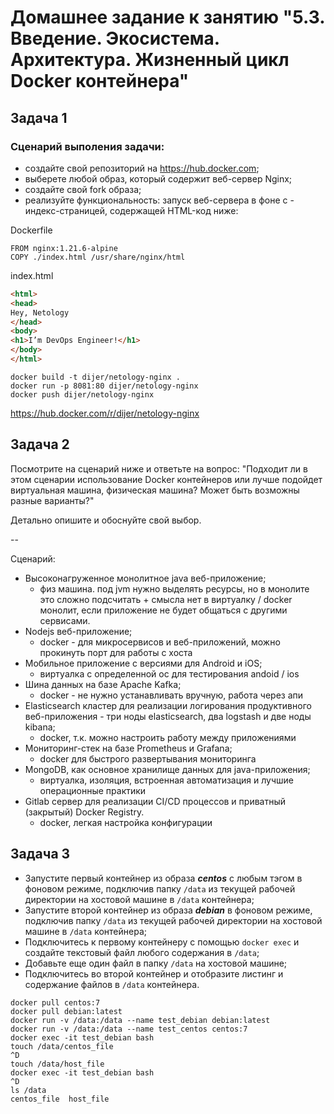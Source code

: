 # Домашнее задание к занятию "5.3. Введение. Экосистема. Архитектура. Жизненный цикл Docker контейнера"

## Задача 1
### Сценарий выполения задачи:

- создайте свой репозиторий на https://hub.docker.com;
- выберете любой образ, который содержит веб-сервер Nginx;
- создайте свой fork образа;
- реализуйте функциональность: запуск веб-сервера в фоне с - индекс-страницей, содержащей HTML-код ниже:

Dockerfile
```docker
FROM nginx:1.21.6-alpine
COPY ./index.html /usr/share/nginx/html
```

index.html
```html
<html>
<head>
Hey, Netology
</head>
<body>
<h1>I’m DevOps Engineer!</h1>
</body>
</html>
```

```docker
docker build -t dijer/netology-nginx .
docker run -p 8081:80 dijer/netology-nginx
docker push dijer/netology-nginx
```

https://hub.docker.com/r/dijer/netology-nginx

## Задача 2

Посмотрите на сценарий ниже и ответьте на вопрос:
"Подходит ли в этом сценарии использование Docker контейнеров или лучше подойдет виртуальная машина, физическая машина? Может быть возможны разные варианты?"

Детально опишите и обоснуйте свой выбор.

--

Сценарий:

- Высоконагруженное монолитное java веб-приложение;
  - физ машина. под jvm нужно выделять ресурсы, но в монолите это сложно подсчитать + смысла нет в виртуалку / docker монолит, если приложение не будет общаться с другими сервисами.
- Nodejs веб-приложение;
  - docker - для микросервисов и веб-приложений, можно прокинуть порт для работы с хоста
- Мобильное приложение c версиями для Android и iOS;
  - виртуалка с определенной ос для тестирования andoid / ios
- Шина данных на базе Apache Kafka;
  - docker - не нужно устанавливать вручную, работа через апи
- Elasticsearch кластер для реализации логирования продуктивного веб-приложения - три ноды elasticsearch, два logstash и две ноды kibana;
  - docker, т.к. можно настроить работу между приложениями
- Мониторинг-стек на базе Prometheus и Grafana;
  - docker для быстрого развертывания мониторинга
- MongoDB, как основное хранилище данных для java-приложения;
  - виртуалка, изоляция, встроенная автоматизация и лучшие операционные практики
- Gitlab сервер для реализации CI/CD процессов и приватный (закрытый) Docker Registry.
  - docker, легкая настройка конфигурации

## Задача 3

- Запустите первый контейнер из образа ***centos*** c любым тэгом в фоновом режиме, подключив папку ```/data``` из текущей рабочей директории на хостовой машине в ```/data``` контейнера;
- Запустите второй контейнер из образа ***debian*** в фоновом режиме, подключив папку ```/data``` из текущей рабочей директории на хостовой машине в ```/data``` контейнера;
- Подключитесь к первому контейнеру с помощью ```docker exec``` и создайте текстовый файл любого содержания в ```/data```;
- Добавьте еще один файл в папку ```/data``` на хостовой машине;
- Подключитесь во второй контейнер и отобразите листинг и содержание файлов в ```/data``` контейнера.

```
docker pull centos:7
docker pull debian:latest
docker run -v /data:/data --name test_debian debian:latest
docker run -v /data:/data --name test_centos centos:7
docker exec -it test_debian bash
touch /data/centos_file
^D
touch /data/host_file
docker exec -it test_debian bash
^D
ls /data
centos_file  host_file
```
